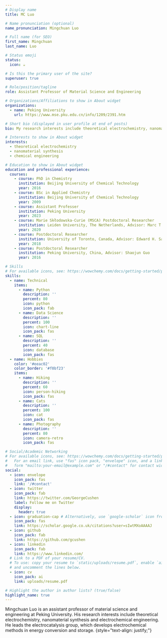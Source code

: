 ```yaml
---
# Display name
title: MC Luo

# Name pronunciation (optional)
name_pronunciation: Mingchuan Luo

# Full name (for SEO)
first_name: Mingchuan
last_name: Luo

# Status emoji
status:
  icon: ☕️

# Is this the primary user of the site?
superuser: true

# Role/position/tagline
role: Assistant Professor of Material Science and Engineering

# Organizations/Affiliations to show in About widget
organizations:
  - name: Peking University
    url: https://www.mse.pku.edu.cn/info/1209/2391.htm

# Short bio (displayed in user profile at end of posts)
bio: My research interests include theoretical electrochemistry, nanomaterial synthesis and chemical engineering.

# Interests to show in About widget
interests:
  - theoretical electrochemistry
  - nanomaterial synthesis
  - chemical engineering

# Education to show in About widget
education and professional experience:
  courses:
    - course: PhD in Chemistry
      institution: Beijing University of Chemical Technology
      year: 2016
    - course: BSc in Applied Chemistry
      institution: Beijing University of Chemical Technology
      year: 2009
    - course: Assistant Professer
      institution: Peking University
      year: 2023
    - course: Marie Skłodowska-Curie (MSCA) Postdoctoral Researcher
      institution: Leiden University, The Netherlands, Advisor: Marc T. M. Koper
      year: 2020
    - course: Postdoctoral Researcher
      institution: University of Toronto, Canada, Advisor: Edward H. Sargent
      year: 2018
    - course: Postdoctoral Researcher
      institution: Peking University, China, Advisor: Shaojun Guo
      year: 2016

# Skills
# For available icons, see: https://wowchemy.com/docs/getting-started/page-builder/#icons
skills:
  - name: Technical
    items:
      - name: Python
        description: ''
        percent: 80
        icon: python
        icon_pack: fab
      - name: Data Science
        description: ''
        percent: 100
        icon: chart-line
        icon_pack: fas
      - name: SQL
        description: ''
        percent: 40
        icon: database
        icon_pack: fas
  - name: Hobbies
    color: '#eeac02'
    color_border: '#f0bf23'
    items:
      - name: Hiking
        description: ''
        percent: 60
        icon: person-hiking
        icon_pack: fas
      - name: Cats
        description: ''
        percent: 100
        icon: cat
        icon_pack: fas
      - name: Photography
        description: ''
        percent: 80
        icon: camera-retro
        icon_pack: fas

# Social/Academic Networking
# For available icons, see: https://wowchemy.com/docs/getting-started/page-builder/#icons
#   For an email link, use "fas" icon pack, "envelope" icon, and a link in the
#   form "mailto:your-email@example.com" or "/#contact" for contact widget.
social:
  - icon: envelope
    icon_pack: fas
    link: '/#contact'
  - icon: twitter
    icon_pack: fab
    link: https://twitter.com/GeorgeCushen
    label: Follow me on Twitter
    display:
      header: true
  - icon: graduation-cap # Alternatively, use `google-scholar` icon from `ai` icon pack
    icon_pack: fas
    link: https://scholar.google.co.uk/citations?user=sIwtMXoAAAAJ
  - icon: github
    icon_pack: fab
    link: https://github.com/gcushen
  - icon: linkedin
    icon_pack: fab
    link: https://www.linkedin.com/
  # Link to a PDF of your resume/CV.
  # To use: copy your resume to `static/uploads/resume.pdf`, enable `ai` icons in `params.yaml`,
  # and uncomment the lines below.
  - icon: cv
    icon_pack: ai
    link: uploads/resume.pdf

# Highlight the author in author lists? (true/false)
highlight_name: true
---
```


Mingchuan Luo is an assistant professor of material science and engineering at Peking University. His research interests include theoretical electrochemistry, nanomaterial synthesis and electrochemical engineering. He leads the electrocatalysis group, which develops electrochemical methods in energy conversion and storage.
{style="text-align: justify;"}
